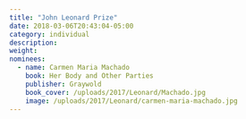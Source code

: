 ```yaml
---
title: "John Leonard Prize"
date: 2018-03-06T20:43:04-05:00
category: individual
description:
weight: 
nominees:
  - name: Carmen Maria Machado
    book: Her Body and Other Parties
    publisher: Graywold
    book_cover: /uploads/2017/Leonard/Machado.jpg
    image: /uploads/2017/Leonard/carmen-maria-machado.jpg
---
```

